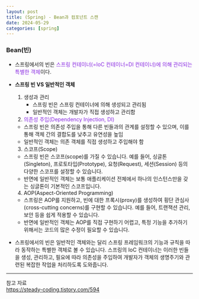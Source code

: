 ```yaml
---
layout: post
title: (Spring) - Bean과 컴포넌트 스캔
date: 2024-05-29
categories: [spring]
---
```

### Bean(빈)
- 스프링에서의 빈은 <span style="color:blueviolet">스프링 컨테이너(=IoC 컨테이너=DI 컨테이너)에 의해 관리되는 특별한 객체</span>이다.  

- **스프링 빈 VS 일반적인 객체**
    1. 생성과 관리
        - 스프링 빈은 스프링 컨테이너에 의해 생성되고 관리됨 
        - 일반적인 객체는 개발자가 직접 생성하고 관리함
    2. <span style="color:blueviolet">의존성 주입(Dependency Injection, DI)</span>
    - 스프링 빈은 의존성 주입을 통해 다른 빈들과의 관계를 설정할 수 있으며, 이를 통해 객체 간의 결합도를 낮추고 유연성을 높임
    - 일반적인 객체는 의존 객체를 직접 생성하고 주입해야 함
    3. 스코프(Scope)
    - 스프링 빈은 스코프(scope)를 가질 수 있습니다. 예를 들어, 싱글톤(Singleton), 프로토타입(Prototype), 요청(Request), 세션(Session) 등의 다양한 스코프를 설정할 수 있습니다.
    - 반면에 일반적인 객체는 보통 애플리케이션 전체에서 하나의 인스턴스만을 갖는 싱글톤이 기본적인 스코프입니다.
    4. AOP(Aspect-Oriented Programming)
    - 스프링은 AOP를 지원하고, 빈에 대한 프록시(proxy)를 생성하여 횡단 관심사(cross-cutting concerns)를 구현할 수 있습니다. 예를 들어, 트랜잭션 관리, 보안 등을 쉽게 적용할 수 있습니다.
    - 반면에 일반적인 객체는 AOP를 직접 구현하기 어렵고, 특정 기능을 추가하기 위해서는 코드의 많은 수정이 필요할 수 있습니다.

- 스프링에서의 빈은 일반적인 객체와는 달리 스프링 프레임워크의 기능과 규칙을 따라 동작하는 특별한 객체로 볼 수 있습니다. 스프링의 IoC 컨테이너는 이러한 빈들을 생성, 관리하고, 필요에 따라 의존성을 주입하여 개발자가 객체의 생명주기와 관련된 복잡한 작업을 처리하도록 도와줍니다.



---
참고 자료  
https://steady-coding.tistory.com/594  

